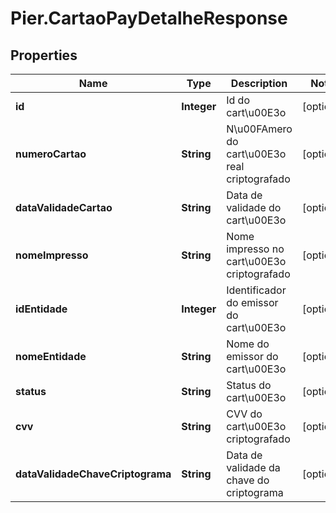 # Pier.CartaoPayDetalheResponse

## Properties
Name | Type | Description | Notes
------------ | ------------- | ------------- | -------------
**id** | **Integer** | Id do cart\u00E3o | [optional] 
**numeroCartao** | **String** | N\u00FAmero do cart\u00E3o real criptografado | [optional] 
**dataValidadeCartao** | **String** | Data de validade do cart\u00E3o | [optional] 
**nomeImpresso** | **String** | Nome impresso no cart\u00E3o criptografado | [optional] 
**idEntidade** | **Integer** | Identificador do emissor do cart\u00E3o | [optional] 
**nomeEntidade** | **String** | Nome do emissor do cart\u00E3o | [optional] 
**status** | **String** | Status do cart\u00E3o | [optional] 
**cvv** | **String** | CVV do cart\u00E3o criptografado | [optional] 
**dataValidadeChaveCriptograma** | **String** | Data de validade da chave do criptograma | [optional] 


